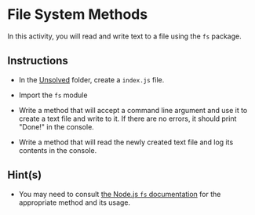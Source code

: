 # File System Methods

In this activity, you will read and write text to a file using the `fs` package.

## Instructions

* In the [Unsolved](Unsolved/) folder, create a `index.js` file.

* Import the `fs` module

* Write a method that will accept a command line argument and use it to create a text file and write to it. If there are no errors, it should print "Done!" in the console. 

* Write a method that will read the newly created text file and log its contents in the console.

## Hint(s)

* You may need to consult [the Node.js `fs` documentation](https://nodejs.org/api/fs.html) for the appropriate method and its usage. 
